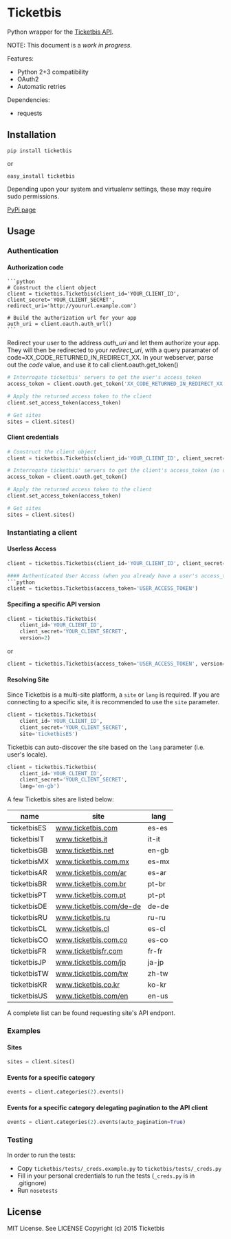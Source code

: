 # Ticketbis

Python wrapper for the [Ticketbis API](http://api.ticketbis.com).

NOTE: This document is a *work in progress*.

Features:

* Python 2+3 compatibility
* OAuth2
* Automatic retries

Dependencies:

* requests

## Installation

    pip install ticketbis

or

    easy_install ticketbis

Depending upon your system and virtualenv settings, these may require sudo permissions.

[PyPi page](https://pypi.python.org/pypi/ticketbis)

## Usage

### Authentication

#### Authorization code
    ```python
    # Construct the client object
    client = ticketbis.Ticketbis(client_id='YOUR_CLIENT_ID', client_secret='YOUR_CLIENT_SECRET', redirect_uri='http://yoururl.example.com')

    # Build the authorization url for your app
    auth_uri = client.oauth.auth_url()
    ```

Redirect your user to the address *auth_uri* and let them authorize your app. They will then be redirected to your *redirect_uri*, with a query paramater of code=XX_CODE_RETURNED_IN_REDIRECT_XX. In your webserver, parse out the *code* value, and use it to call client.oauth.get_token()

```python
# Interrogate ticketbis' servers to get the user's access_token
access_token = client.oauth.get_token('XX_CODE_RETURNED_IN_REDIRECT_XX')

# Apply the returned access token to the client
client.set_access_token(access_token)

# Get sites
sites = client.sites()
```

#### Client credentials

```python
# Construct the client object
client = ticketbis.Ticketbis(client_id='YOUR_CLIENT_ID', client_secret='YOUR_CLIENT_SECRET', grant_type=ticketbis.CLIENT_CRED_GRANT_TYPE)

# Interrogate ticketbis' servers to get the client's access_token (no code required)
access_token = client.oauth.get_token()

# Apply the returned access token to the client
client.set_access_token(access_token)

# Get sites
sites = client.sites()
```
    

### Instantiating a client
#### Userless Access
```python
client = ticketbis.Ticketbis(client_id='YOUR_CLIENT_ID', client_secret='YOUR_CLIENT_SECRET')

#### Authenticated User Access (when you already have a user's access_token)
```python
client = ticketbis.Ticketbis(access_token='USER_ACCESS_TOKEN')
```


#### Specifing a specific API version
```python
client = ticketbis.Ticketbis(
    client_id='YOUR_CLIENT_ID', 
    client_secret='YOUR_CLIENT_SECRET', 
    version=2)
```
or
```python
client = ticketbis.Ticketbis(access_token='USER_ACCESS_TOKEN', version=2)
```

#### Resolving Site
Since Ticketbis is a multi-site platform, a `site` or `lang` is required. If you are connecting to a specific site, it is recommended to use the `site` parameter.
```python
client = ticketbis.Ticketbis(
    client_id='YOUR_CLIENT_ID', 
    client_secret='YOUR_CLIENT_SECRET', 
    site='ticketbisES')
```
Ticketbis can auto-discover the site based on the `lang` parameter (i.e. user's locale).
```python
client = ticketbis.Ticketbis(
    client_id='YOUR_CLIENT_ID', 
    client_secret='YOUR_CLIENT_SECRET', 
    lang='en-gb')
```

A few Ticketbis sites are listed below:

| name              | site                       | lang  |
| ----------------- | -------------------------- | ----- |
| ticketbisES       | www.ticketbis.com          | es-es |
| ticketbisIT       | www.ticketbis.it           | it-it |
| ticketbisGB       | www.ticketbis.net          | en-gb |
| ticketbisMX       | www.ticketbis.com.mx       | es-mx |
| ticketbisAR       | www.ticketbis.com/ar       | es-ar |
| ticketbisBR       | www.ticketbis.com.br       | pt-br |
| ticketbisPT       | www.ticketbis.com.pt       | pt-pt |
| ticketbisDE       | www.ticketbis.com/de-de    | de-de |
| ticketbisRU       | www.ticketbis.ru           | ru-ru |
| ticketbisCL       | www.ticketbis.cl           | es-cl |
| ticketbisCO       | www.ticketbis.com.co       | es-co |
| ticketbisFR       | www.ticketbisfr.com        | fr-fr |
| ticketbisJP       | www.ticketbis.com/jp       | ja-jp |
| ticketbisTW       | www.ticketbis.com/tw       | zh-tw |
| ticketbisKR       | www.ticketbis.co.kr        | ko-kr |
| ticketbisUS       | www.ticketbis.com/en       | en-us |

A complete list can be found requesting site's API endpont.

### Examples

#### Sites
```python
sites = client.sites()
```

#### Events for a specific category
```python
events = client.categories(2).events()
```

#### Events for a specific category delegating pagination to the API client
```python
events = client.categories(2).events(auto_pagination=True)
```

### Testing
In order to run the tests:
* Copy `ticketbis/tests/_creds.example.py` to `ticketbis/tests/_creds.py`
* Fill in your personal credentials to run the tests (`_creds.py` is in .gitignore)
* Run `nosetests`

## License
MIT License. See LICENSE
Copyright (c) 2015 Ticketbis
